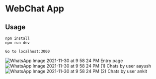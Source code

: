 # WebChat App
## Usage
```
npm install
npm run dev

Go to localhost:3000
```

![WhatsApp Image 2021-11-30 at 9 58 24 PM](https://user-images.githubusercontent.com/44155189/144091227-be252b7d-bc9e-4764-9a99-e06af3d603c6.jpeg)
Entry page
![WhatsApp Image 2021-11-30 at 9 58 24 PM (1)](https://user-images.githubusercontent.com/44155189/144091237-d4cedde5-4c82-4afd-a0c9-7492b80a7126.jpeg)
Chats by user aayush
![WhatsApp Image 2021-11-30 at 9 58 24 PM (2)](https://user-images.githubusercontent.com/44155189/144091244-1849e911-f092-49f7-8f4b-537d2d882886.jpeg)
Chats by user ankit
